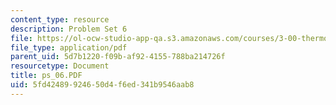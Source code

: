 ```yaml
---
content_type: resource
description: Problem Set 6
file: https://ol-ocw-studio-app-qa.s3.amazonaws.com/courses/3-00-thermodynamics-of-materials-fall-2002/5fd42489924650d4f6ed341b9546aab8_ps_06.PDF
file_type: application/pdf
parent_uid: 5d7b1220-f09b-af92-4155-788ba214726f
resourcetype: Document
title: ps_06.PDF
uid: 5fd42489-9246-50d4-f6ed-341b9546aab8
---
```

